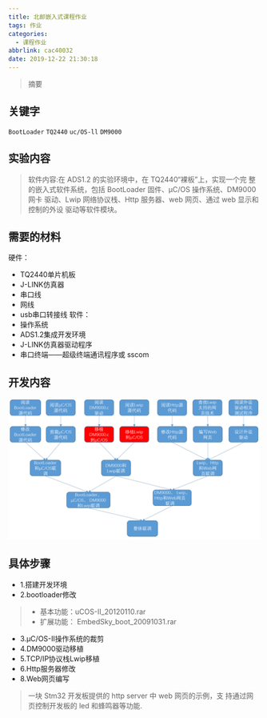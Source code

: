 ```yaml
---
title: 北邮嵌入式课程作业
tags: 作业
categories:
  - 课程作业
abbrlink: cac40032
date: 2019-12-22 21:30:18
---
```


>摘要

<!--more-->

## 关键字

`BootLoader` `TQ2440` `uc/OS-ll` `DM9000`

## 实验内容
> 软件内容:在 ADS1.2 的实验环境中，在 TQ2440“裸板”上，实现一个完 整的嵌入式软件系统，包括 BootLoader 固件、μC/OS 操作系统、DM9000 网卡 驱动、Lwip 网络协议栈、Http 服务器、web 网页、通过 web 显示和控制的外设 驱动等软件模块。 

## 需要的材料

硬件：
- TQ2440单片机板
- J-LINK仿真器
- 串口线
- 网线
- usb串口转接线
软件：
- 操作系统
- ADS1.2集成开发环境
- J-LINK仿真器驱动程序
- 串口终端——超级终端通讯程序或 sscom


## 开发内容
![](https://raw.githubusercontent.com/a347807131/cdn/master/images/embeded.png)

## 具体步骤

- 1.搭建开发环境
- 2.bootloader修改
>* 基本功能：uCOS-II_20120110.rar
>* 扩展功能： EmbedSky_boot_20091031.rar
- 3.μC/OS-II操作系统的裁剪
- 4.DM9000驱动移植
- 5.TCP/IP协议栈Lwip移植
- 6.Http服务器修改
- 8.Web网页编写
> 一块 Stm32 开发板提供的 http server 中 web 网页的示例，支 持通过网页控制开发板的 led 和蜂鸣器等功能.
